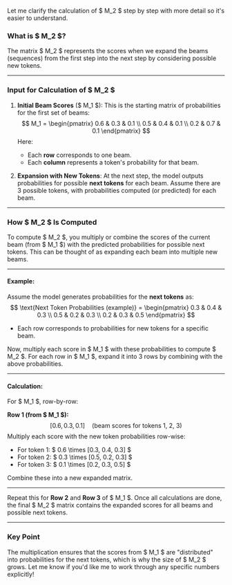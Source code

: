Let me clarify the calculation of $ M_2 $ step by step with more detail so it's easier to understand.

### **What is $ M_2 $?**
The matrix $ M_2 $ represents the scores when we expand the beams (sequences) from the first step into the next step by considering possible new tokens.

---

### **Input for Calculation of $ M_2 $**
1. **Initial Beam Scores** ($ M_1 $):
   This is the starting matrix of probabilities for the first set of beams:
   $$
   M_1 = \begin{pmatrix} 0.6 & 0.3 & 0.1 \\ 0.5 & 0.4 & 0.1 \\ 0.2 & 0.7 & 0.1 \end{pmatrix}
   $$
   Here:
   - Each **row** corresponds to one beam.
   - Each **column** represents a token's probability for that beam.

2. **Expansion with New Tokens**:
   At the next step, the model outputs probabilities for possible **next tokens** for each beam. Assume there are 3 possible tokens, with probabilities computed (or predicted) for each beam.

---

### **How $ M_2 $ Is Computed**
To compute $ M_2 $, you multiply or combine the scores of the current beam (from $ M_1 $) with the predicted probabilities for possible next tokens. This can be thought of as expanding each beam into multiple new beams.

---

#### Example:
Assume the model generates probabilities for the **next tokens** as:
$$
\text{Next Token Probabilities (example)} = \begin{pmatrix} 
0.3 & 0.4 & 0.3 \\
0.5 & 0.2 & 0.3 \\
0.2 & 0.3 & 0.5
\end{pmatrix}
$$
- Each row corresponds to probabilities for new tokens for a specific beam.

Now, multiply each score in $ M_1 $ with these probabilities to compute $ M_2 $. For each row in $ M_1 $, expand it into 3 rows by combining with the above probabilities.

---

#### Calculation:
For $ M_1 $, row-by-row:

**Row 1 (from $ M_1 $):**
$$ [0.6, 0.3, 0.1] \quad \text{(beam scores for tokens 1, 2, 3)} $$
Multiply each score with the new token probabilities row-wise:
- For token 1: $ 0.6 \times [0.3, 0.4, 0.3] $
- For token 2: $ 0.3 \times [0.5, 0.2, 0.3] $
- For token 3: $ 0.1 \times [0.2, 0.3, 0.5] $

Combine these into a new expanded matrix.

---

Repeat this for **Row 2** and **Row 3** of $ M_1 $. Once all calculations are done, the final $ M_2 $ matrix contains the expanded scores for all beams and possible next tokens.

---

### **Key Point**
The multiplication ensures that the scores from $ M_1 $ are "distributed" into probabilities for the next tokens, which is why the size of $ M_2 $ grows. Let me know if you'd like me to work through any specific numbers explicitly!